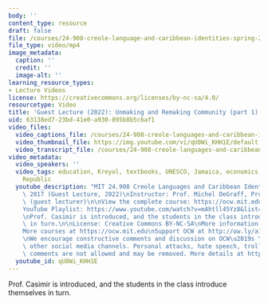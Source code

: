 ```yaml
---
body: ''
content_type: resource
draft: false
file: /courses/24-908-creole-language-and-caribbean-identities-spring-2017/24908-s22-part-1-version-5_360p_16_9.mp4
file_type: video/mp4
image_metadata:
  caption: ''
  credit: ''
  image-alt: ''
learning_resource_types:
- Lecture Videos
license: https://creativecommons.org/licenses/by-nc-sa/4.0/
resourcetype: Video
title: 'Guest Lecture (2022): Unmaking and Remaking Community (part 1)'
uid: 63138ed7-23bd-41e0-a930-895b8b5c6af1
video_files:
  video_captions_file: /courses/24-908-creole-languages-and-caribbean-identities-spring-2017/15WVVTBTj4VleBSmb2KkDfLMpZ6TG4mlD_transcript.webvtt
  video_thumbnail_file: https://img.youtube.com/vi/qU8Wi_KHH1E/default.jpg
  video_transcript_file: /courses/24-908-creole-languages-and-caribbean-identities-spring-2017/15WVVTBTj4VleBSmb2KkDfLMpZ6TG4mlD_transcript.pdf
video_metadata:
  video_speakers: ''
  video_tags: education, Kreyol, textbooks, UNESCO, Jamaica, economics, Dominican
    Republic
  youtube_description: "MIT 24.908 Creole Languages and Caribbean Identities, Spring\
    \ 2017 (Guest Lecture, 2022)\nInstructor: Prof. Michel DeGraff, Prof. Jean Casimir\
    \ (guest lecturer)\n\nView the complete course: https://ocw.mit.edu/courses/24-908-creole-languages-and-caribbean-identities-spring-2017/\n\
    YouTube Playlist: https://www.youtube.com/watch?v=mAhtll45Yz8&list=PLUl4u3cNGP62-sHzh435NhKGnwOkPYk36\n\
    \nProf. Casimir is introduced, and the students in the class introduce themselves\
    \ in turn.\n\nLicense: Creative Commons BY-NC-SA\nMore information at https://ocw.mit.edu/terms\n\
    More courses at https://ocw.mit.edu\nSupport OCW at http://ow.ly/a1If50zVRlQ\n\
    \nWe encourage constructive comments and discussion on OCW\u2019s YouTube and\
    \ other social media channels. Personal attacks, hate speech, trolling, and inappropriate\
    \ comments are not allowed and may be removed. More details at https://ocw.mit.edu/comments."
  youtube_id: qU8Wi_KHH1E
---
```

Prof. Casimir is introduced, and the students in the class introduce themselves in turn.